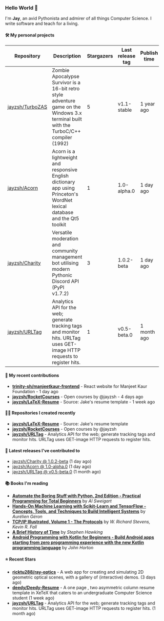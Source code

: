 ### Hello World 👋

I'm **Jay**, an avid Pythonista and admirer of all things Computer Science. I write software and teach for a living.

#### 🛠  My personal projects
Repository | Description | Stargazers | Last release tag | Publish time |
-----------|-------------|------------|------------------|--------------|
 [jayzsh/TurboZAS](https://github.com/jayzsh/TurboZAS) | Zombie Apocalypse Survivor is a 16-bit retro style adventure game on the Windows 3.x terminal built with the TurboC/C++ compiler (1992) | 5 | v1.1-stable | 1 year ago
 [jayzsh/Acorn](https://github.com/jayzsh/Acorn) | Acorn is a lightweight and responsive English dictionary app using Princeton's WordNet lexical database and the Qt5 toolkit  | 1 | 1.0-alpha.0 | 1 day ago
 [jayzsh/Charity](https://github.com/jayzsh/Charity) | Versatile moderation and community management bot utilising modern Pythonic Discord API (PyPI v1.7.2) | 3 | 1.0.2-beta | 1 day ago
 [jayzsh/URLTag](https://github.com/jayzsh/URLTag) | Analytics API for the web; generate tracking tags and monitor hits. URLTag uses GET-image HTTP requests to register hits. | 1 | v0.5-beta.0 | 1 month ago

#### 📁 My recent contributions

<ul>
<li><b><a href="https://github.com/trinity-sh/manjeetkaur-frontend">trinity-sh/manjeetkaur-frontend</a></b> - React website for Manjeet Kaur Foundation - 1 day ago</li>
<li><b><a href="https://github.com/jayzsh/RocketCourses">jayzsh/RocketCourses</a></b> - Open courses by @jayzsh - 4 days ago</li>
<li><b><a href="https://github.com/jayzsh/LaTeX-Resume">jayzsh/LaTeX-Resume</a></b> - Source: Jake's resume template - 1 week ago</li>
</ul>

#### 👨‍💻 Repositories I created recently
- **[jayzsh/LaTeX-Resume](https://github.com/jayzsh/LaTeX-Resume)** - Source: Jake's resume template
- **[jayzsh/RocketCourses](https://github.com/jayzsh/RocketCourses)** - Open courses by @jayzsh
- **[jayzsh/URLTag](https://github.com/jayzsh/URLTag)** - Analytics API for the web; generate tracking tags and monitor hits. URLTag uses GET-image HTTP requests to register hits.

#### 🚀 Latest releases I've contributed to


- [jayzsh/Charity @ 1.0.2-beta](https://github.com/jayzsh/Charity/releases/tag/1.0.2-beta) (1 day ago)
- [jayzsh/Acorn @ 1.0-alpha.0](https://github.com/jayzsh/Acorn/releases/tag/1.0-alpha.0) (1 day ago)
- [jayzsh/URLTag @ v0.5-beta.0](https://github.com/jayzsh/URLTag/releases/tag/v0.5-beta.0) (1 month ago)

#### 📚 Books I'm reading
- **[Automate the Boring Stuff with Python, 2nd Edition - Practical Programming for Total Beginners](https://literal.club/jayzsh/book/al-sweigart-automate-the-boring-stuff-with-python-2nd-edition-x47zp)** by _Al Sweigart_
- **[Hands-On Machine Learning with Scikit-Learn and TensorFlow - Concepts, Tools, and Techniques to Build Intelligent Systems](https://literal.club/jayzsh/book/hands-on-machine-learning-with-scikit-learn-and-tensorflow-pw0fv)** by _Aurélien Géron_
- **[TCP/IP Illustrated, Volume 1 - The Protocols](https://literal.club/jayzsh/book/kevin-r-fall-w-richard-stevens-tcpip-illustrated-volume-1-q1kwv)** by _W. Richard Stevens, Kevin R. Fall_
- **[A Brief History of Time](https://literal.club/jayzsh/book/a-brief-history-of-time-rh9hz)** by _Stephen Hawking_
- **[Android Programming with Kotlin for Beginners - Build Android apps starting from zero programming experience with the new Kotlin programming language](https://literal.club/jayzsh/book/john-horton-android-programming-with-kotlin-for-beginners-oda4o)** by _John Horton_

#### ⭐ Recent Stars
- **[ricktu288/ray-optics](https://github.com/ricktu288/ray-optics)** - A web app for creating and simulating 2D geometric optical scenes, with a gallery of (interactive) demos. (3 days ago)
- **[deedy/Deedy-Resume](https://github.com/deedy/Deedy-Resume)** - A one page , two asymmetric column resume template in XeTeX that caters to an undergraduate Computer Science student (1 week ago)
- **[jayzsh/URLTag](https://github.com/jayzsh/URLTag)** - Analytics API for the web; generate tracking tags and monitor hits. URLTag uses GET-image HTTP requests to register hits. (1 month ago)
